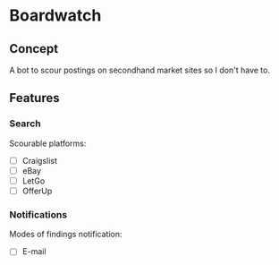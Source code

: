 # Boardwatch

## Concept

A bot to scour postings on secondhand market sites so I don't have to.

## Features

### Search

Scourable platforms:
- [ ] Craigslist
- [ ] eBay
- [ ] LetGo
- [ ] OfferUp

### Notifications

Modes of findings notification:
- [ ] E-mail
